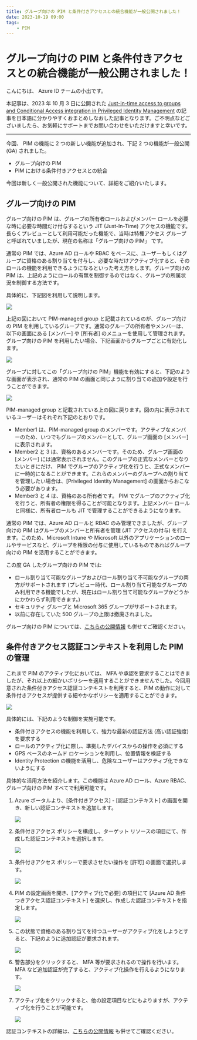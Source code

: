 ```yaml
---
title: グループ向けの PIM と条件付きアクセスとの統合機能が一般公開されました！
date: 2023-10-19 09:00
tags:
    - PIM
---
```


# グループ向けの PIM と条件付きアクセスとの統合機能が一般公開されました！

こんにちは、 Azure ID チームの小出です。

本記事は、2023 年 10 月 3 日に公開された [Just-in-time access to groups and Conditional Access integration in Privileged Identity Management](https://techcommunity.microsoft.com/t5/microsoft-entra-azure-ad-blog/just-in-time-access-to-groups-and-conditional-access-integration/ba-p/2466926) の記事を日本語に分かりやすくおまとめしなおした記事となります。ご不明点などございましたら、お気軽にサポートまでお問い合わせをいただけますと幸いです。

---

今回、 PIM の機能に 2 つの新しい機能が追加され、下記 2 つの機能が一般公開 (GA) されました。

- グループ向けの PIM
- PIM における条件付きアクセスとの統合

今回は新しく一般公開された機能について、詳細をご紹介いたします。

## グループ向けの PIM

グループ向けの  PIM は、グループの所有者ロールおよびメンバー ロールを必要な時に必要な時間だけ付与するという JIT (Just-In-Time) アクセスの機能です。長らくプレビューとして利用可能だった機能で、当時は特権アクセス グループと呼ばれていましたが、現在の名称は「グループ向けの PIM」 です。

通常の PIM では、Azure AD ロールや RBAC をベースに、ユーザーもしくはグループに資格のある割り当てを付与し、必要な時だけアクティブ化すると、そのロールの機能を利用できるようになるといった考え方をします。グループ向けの PIM は、上記のようにロールの有無を制御するのではなく、グループの所属状況を制御する方法です。

具体的に、下記図を利用して説明します。

 ![](./pim-for-group-ga/pim-for-group-ga1.png)

上記の図において PIM-managed group と記載されているのが、グループ向けの PIM を利用しているグループです。通常のグループの所有者やメンバーは、以下の画面にある [メンバー] や [所有者] のメニューを使用して管理されます。グループ向けの PIM を利用したい場合、下記画面からグループごとに有効化します。

 ![](./pim-for-group-ga/pim-for-group-ga2.png)

グループに対してこの「グループ向けの PIM」機能を有効にすると、下記のような画面が表示され、通常の PIM の画面と同じように割り当ての追加や設定を行うことができます。

 ![](./pim-for-group-ga/pim-for-group-ga3.png)

 PIM-managed group と記載されている上の図に戻ります。図の内に表示されているユーザーはそれぞれ下記のとおりです。

- Member1 は、PIM-managed group のメンバーです。アクティブなメンバーのため、いつでもグループのメンバーとして、グループ画面の [メンバー] に表示されます。
- Member2 と 3 は、資格のあるメンバーです。そのため、グループ画面の [メンバー] には通常表示されません。このグループの正式なメンバーとなりたいときにだけ、 PIM でグループのアクティブ化を行うと、正式なメンバーに一時的になることができます。これらのメンバーのグループへの割り当てを管理したい場合は、[Privileged Identity Management] の画面からおこなう必要があります。
- Member3 と 4 は、資格のある所有者です。 PIM でグループのアクティブ化を行うと、所有者の権限を得ることが可能となります。上記メンバー ロールと同様に、所有者ロールも JIT で管理することができるようになります。

通常の PIM では、Azure AD ロールと RBAC のみ管理できましたが、グループ向けの PIM はグループのメンバーと所有者を管理 (JIT アクセスの付与) を行えます。このため、Microsoft Intune や Microsoft 以外のアプリケーションのロールやサービスなど、グループを権限の付与に使用しているものであればグループ向けの PIM を活用することができます。

この度 GA したグループ向けの PIM では:

- ロール割り当て可能なグループおよびロール割り当て不可能なグループの両方がサポートされます (プレビュー時代、ロール割り当て可能なグループのみ利用できる機能でしたが、現在はロール割り当て可能なグループかどうかにかかわらず利用できます。)
- セキュリティ グループと Microsoft 365 グループがサポートされます。
- 以前に存在していた 500 グループの上限は撤廃されました。

グループ向けの PIM については、[こちらの公開情報](https://learn.microsoft.com/ja-jp/azure/active-directory/privileged-identity-management/concept-pim-for-groups) も併せてご確認ください。

## 条件付きアクセス認証コンテキストを利用した PIM の管理

これまで PIM のアクティブ化においては、 MFA や承認を要求することはできましたが、それ以上の細かいポリシーを適用することができませんでした。今回用意された条件付きアクセス認証コンテキストを利用すると、PIM の動作に対して条件付きアクセスが提供する細やかなポリシーを適用することができます。

 ![](./pim-for-group-ga/pim-for-group-ga4.png)

具体的には、下記のような制御を実施可能です。

- 条件付きアクセスの機能を利用して、強力な最新の認証方法 (高い認証強度) を要求する
- ロールのアクティブ化に際し、準拠したデバイスからの操作を必須にする
- GPS ベースのネームド ロケーションを利用し、位置情報を検証する
- Identity Protection の機能を活用し、危険なユーザーはアクティブ化できないようにする

具体的な活用方法を紹介します。この機能は Azure AD ロール、Azure RBAC、グループ向けの PIM すべてで利用可能です。

1. Azure ポータルより、[条件付きアクセス] - [認証コンテキスト] の画面を開き、新しい認証コンテキストを追加します。

     ![](./pim-for-group-ga/pim-for-group-ga5.png)

2. 条件付きアクセス ポリシーを構成し、ターゲット リソースの項目にて、作成した認証コンテキストを選択します。

     ![](./pim-for-group-ga/pim-for-group-ga6.png)

3. 条件付きアクセス ポリシーで要求させたい操作を [許可] の画面で選択します。

     ![](./pim-for-group-ga/pim-for-group-ga7.png)

4. PIM の設定画面を開き、[アクティブ化で必要] の項目にて [Azure AD 条件つきアクセス認証コンテキスト] を選択し、作成した認証コンテキストを指定します。

     ![](./pim-for-group-ga/pim-for-group-ga8.png)

5. この状態で資格のある割り当てを持つユーザーがアクティブ化をしようとすると、下記のように追加認証が要求されます。

     ![](./pim-for-group-ga/pim-for-group-ga9.png)

6. 警告部分をクリックすると、 MFA 等が要求されるので操作を行います。MFA など追加認証が完了すると、アクティブ化操作を行えるようになります。

     ![](./pim-for-group-ga/pim-for-group-ga10.png)

7. アクティブ化をクリックすると、他の設定項目などにもよりますが、アクティブ化を行うことが可能です。

     ![](./pim-for-group-ga/pim-for-group-ga11.png)

認証コンテキストの詳細は、[こちらの公開情報](https://learn.microsoft.com/ja-jp/azure/active-directory/conditional-access/concept-conditional-access-cloud-apps#configure-authentication-contexts) も併せてご確認ください。
